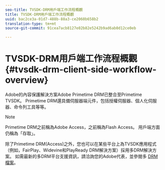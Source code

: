 ```yaml
---
seo-title: TVSDK-DRM用戶端工作流程概觀
title: TVSDK-DRM用戶端工作流程概觀
uuid: bac2ce3a-01d7-488b-88a3-ce2060b658b2
translation-type: tm+mt
source-git-commit: 91cea7acb8127e02b82e5242b9ad6ab0d12ce0eb

---
```



# TVSDK-DRM用戶端工作流程概觀 {#tvsdk-drm-client-side-workflow-overview}

Adobe的內容保護解決方案Adobe Primetime DRM已整合至Primetime TVSDK。 Primetime DRM還具備伺服器端元件，包括授權伺服器、個人化伺服器、命令列工具等等。

>[!NOTE]
>
>Primetime DRM之前稱為Adobe Access，之前稱為Flash Access。 用戶端方面仍稱為「存取」。

除了Primetime DRM(Access)之外，您也可以在某些平台上為TVSDK應用程式（例如，FairPlay、Widevine和PlayReady DRM解決方案）採用多DRM解決方案。 如需最新的多DRM平台支援資訊，請洽詢您的Adobe代表，並參閱多 [DRM檔案](../multi-drm-workflows/title-page/overview.md)。
